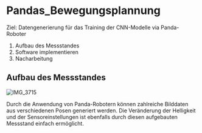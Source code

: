 # Pandas_Bewegungsplannung

Ziel: Datengenerierung für das Training der CNN-Modelle via Panda-Roboter

1. Aufbau des Messstandes
2. Software implementieren
3. Nacharbeitung

## Aufbau des Messstandes
![IMG_3715](https://github.com/Shaoxiang2021/PandaRobot-motion-planning/assets/88537773/49835f8e-0123-4f4f-9b5a-0a026ebc71ed)

Durch die Anwendung von Panda-Robotern können zahlreiche Bilddaten aus verschiedenen Posen generiert werden. Die Veränderung der Helligkeit und der Sensoreinstellungen ist ebenfalls durch diesen aufgebauten Messstand einfach ermöglicht. 
